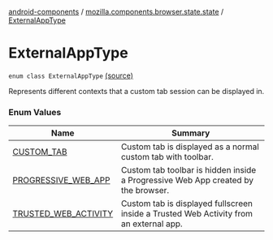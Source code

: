 [android-components](../../index.md) / [mozilla.components.browser.state.state](../index.md) / [ExternalAppType](./index.md)

# ExternalAppType

`enum class ExternalAppType` [(source)](https://github.com/mozilla-mobile/android-components/blob/master/components/browser/state/src/main/java/mozilla/components/browser/state/state/CustomTabConfig.kt#L57)

Represents different contexts that a custom tab session can be displayed in.

### Enum Values

| Name | Summary |
|---|---|
| [CUSTOM_TAB](-c-u-s-t-o-m_-t-a-b.md) | Custom tab is displayed as a normal custom tab with toolbar. |
| [PROGRESSIVE_WEB_APP](-p-r-o-g-r-e-s-s-i-v-e_-w-e-b_-a-p-p.md) | Custom tab toolbar is hidden inside a Progressive Web App created by the browser. |
| [TRUSTED_WEB_ACTIVITY](-t-r-u-s-t-e-d_-w-e-b_-a-c-t-i-v-i-t-y.md) | Custom tab is displayed fullscreen inside a Trusted Web Activity from an external app. |
